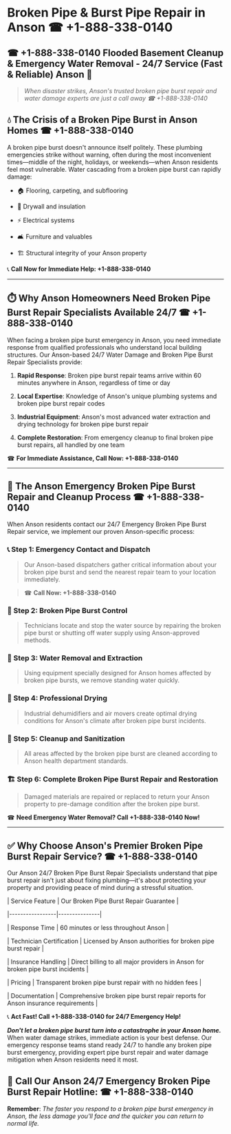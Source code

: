 # Broken Pipe & Burst Pipe Repair in Anson ☎ +1-888-338-0140  
## ☎ +1-888-338-0140 Flooded Basement Cleanup & Emergency Water Removal - 24/7 Service (Fast & Reliable) Anson 🚨  

> *When disaster strikes, Anson's trusted broken pipe burst repair and water damage experts are just a call away ☎ +1-888-338-0140*  

## 💧 The Crisis of a Broken Pipe Burst in Anson Homes ☎ +1-888-338-0140  

A broken pipe burst doesn't announce itself politely. These plumbing emergencies strike without warning, often during the most inconvenient times—middle of the night, holidays, or weekends—when Anson residents feel most vulnerable. Water cascading from a broken pipe burst can rapidly damage:  

* 🏠 Flooring, carpeting, and subflooring  
* 🧱 Drywall and insulation  
* ⚡ Electrical systems  
* 🛋️ Furniture and valuables  
* 🏗️ Structural integrity of your Anson property  

📞 **Call Now for Immediate Help: +1-888-338-0140**  

---  

## ⏱️ Why Anson Homeowners Need Broken Pipe Burst Repair Specialists Available 24/7 ☎ +1-888-338-0140  

When facing a broken pipe burst emergency in Anson, you need immediate response from qualified professionals who understand local building structures. Our Anson-based 24/7 Water Damage and Broken Pipe Burst Repair Specialists provide:  

1. **Rapid Response**: Broken pipe burst repair teams arrive within 60 minutes anywhere in Anson, regardless of time or day  
2. **Local Expertise**: Knowledge of Anson's unique plumbing systems and broken pipe burst repair codes  
3. **Industrial Equipment**: Anson's most advanced water extraction and drying technology for broken pipe burst repair  
4. **Complete Restoration**: From emergency cleanup to final broken pipe burst repairs, all handled by one team  

☎ **For Immediate Assistance, Call Now: +1-888-338-0140**  

---  

## 🔧 The Anson Emergency Broken Pipe Burst Repair and Cleanup Process ☎ +1-888-338-0140  

When Anson residents contact our 24/7 Emergency Broken Pipe Burst Repair service, we implement our proven Anson-specific process:  

### 📞 Step 1: Emergency Contact and Dispatch  
> Our Anson-based dispatchers gather critical information about your broken pipe burst and send the nearest repair team to your location immediately.  
> ☎ **Call Now: +1-888-338-0140**  

### 🚿 Step 2: Broken Pipe Burst Control  
> Technicians locate and stop the water source by repairing the broken pipe burst or shutting off water supply using Anson-approved methods.  

### 🌊 Step 3: Water Removal and Extraction  
> Using equipment specially designed for Anson homes affected by broken pipe bursts, we remove standing water quickly.  

### 💨 Step 4: Professional Drying  
> Industrial dehumidifiers and air movers create optimal drying conditions for Anson's climate after broken pipe burst incidents.  

### 🧼 Step 5: Cleanup and Sanitization  
> All areas affected by the broken pipe burst are cleaned according to Anson health department standards.  

### 🏗️ Step 6: Complete Broken Pipe Burst Repair and Restoration  
> Damaged materials are repaired or replaced to return your Anson property to pre-damage condition after the broken pipe burst.  

☎ **Need Emergency Water Removal? Call +1-888-338-0140 Now!**  

---  

## ✅ Why Choose Anson's Premier Broken Pipe Burst Repair Service? ☎ +1-888-338-0140  

Our Anson 24/7 Broken Pipe Burst Repair Specialists understand that pipe burst repair isn't just about fixing plumbing—it's about protecting your property and providing peace of mind during a stressful situation.  

| Service Feature | Our Broken Pipe Burst Repair Guarantee |  
|-----------------|---------------|  
| Response Time | 60 minutes or less throughout Anson |  
| Technician Certification | Licensed by Anson authorities for broken pipe burst repair |  
| Insurance Handling | Direct billing to all major providers in Anson for broken pipe burst incidents |  
| Pricing | Transparent broken pipe burst repair with no hidden fees |  
| Documentation | Comprehensive broken pipe burst repair reports for Anson insurance requirements |  

📞 **Act Fast! Call +1-888-338-0140 for 24/7 Emergency Help!**  

***Don't let a broken pipe burst turn into a catastrophe in your Anson home.*** When water damage strikes, immediate action is your best defense. Our emergency response teams stand ready 24/7 to handle any broken pipe burst emergency, providing expert pipe burst repair and water damage mitigation when Anson residents need it most.  

## 📱 Call Our Anson 24/7 Emergency Broken Pipe Burst Repair Hotline: ☎ +1-888-338-0140  

**Remember**: *The faster you respond to a broken pipe burst emergency in Anson, the less damage you'll face and the quicker you can return to normal life.*